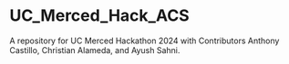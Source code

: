 # UC_Merced_Hack_ACS
A repository for UC Merced Hackathon 2024 with Contributors Anthony Castillo, Christian Alameda, and Ayush Sahni.
